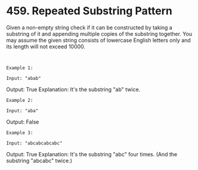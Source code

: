 # 459. Repeated Substring Pattern

Given a non-empty string check if it can be constructed by taking a substring of it and
        appending multiple copies of the substring together. You may assume the given string
        consists of lowercase English letters only and its length will not exceed 10000.

     

    Example 1:

    Input: "abab"
Output: True
Explanation: It's the substring "ab" twice.

    Example 2:

    Input: "aba"
Output: False

    Example 3:

    Input: "abcabcabcabc"
Output: True
Explanation: It's the substring "abc" four times. (And the substring "abcabc" twice.)